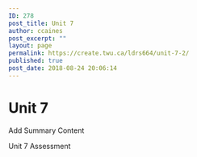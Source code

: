 ```yaml
---
ID: 278
post_title: Unit 7
author: ccaines
post_excerpt: ""
layout: page
permalink: https://create.twu.ca/ldrs664/unit-7-2/
published: true
post_date: 2018-08-24 20:06:14
---
```

<!--themify_builder_static--><h1>Unit 7<br/></h1>
 <p>Add Summary Content</p> 
 Unit 7 Assessment<!--/themify_builder_static-->